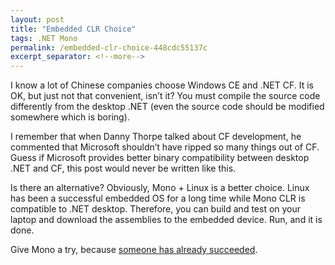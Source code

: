 ```yaml
---
layout: post
title: "Embedded CLR Choice"
tags: .NET Mono
permalink: /embedded-clr-choice-448cdc55137c
excerpt_separator: <!--more-->
---
```

I know a lot of Chinese companies choose Windows CE and .NET CF. It is OK, but just not that convenient, isn’t it? You must compile the source code differently from the desktop .NET (even the source code should be modified somewhere which is boring).
<!--more-->

I remember that when Danny Thorpe talked about CF development, he commented that Microsoft shouldn’t have ripped so many things out of CF. Guess if Microsoft provides better binary compatibility between desktop .NET and CF, this post would never be written like this.

Is there an alternative? Obviously, Mono + Linux is a better choice. Linux has been a successful embedded OS for a long time while Mono CLR is compatible to .NET desktop. Therefore, you can build and test on your laptop and download the assemblies to the embedded device. Run, and it is done.

Give Mono a try, because [someone has already succeeded](http://tirania.org/blog/archive/2007/Dec-07-2.html).
